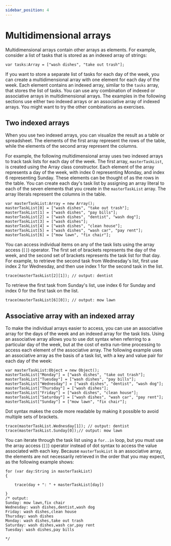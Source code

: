 ```yaml
---
sidebar_position: 4
---
```


# Multidimensional arrays

Multidimensional arrays contain other arrays as elements. For example, consider
a list of tasks that is stored as an indexed array of strings:

```
var tasks:Array = ["wash dishes", "take out trash"];
```

If you want to store a separate list of tasks for each day of the week, you can
create a multidimensional array with one element for each day of the week. Each
element contains an indexed array, similar to the `tasks` array, that stores the
list of tasks. You can use any combination of indexed or associative arrays in
multidimensional arrays. The examples in the following sections use either two
indexed arrays or an associative array of indexed arrays. You might want to try
the other combinations as exercises.

## Two indexed arrays

When you use two indexed arrays, you can visualize the result as a table or
spreadsheet. The elements of the first array represent the rows of the table,
while the elements of the second array represent the columns.

For example, the following multidimensional array uses two indexed arrays to
track task lists for each day of the week. The first array, `masterTaskList`, is
created using the Array class constructor. Each element of the array represents
a day of the week, with index 0 representing Monday, and index 6 representing
Sunday. These elements can be thought of as the rows in the table. You can
create each day's task list by assigning an array literal to each of the seven
elements that you create in the `masterTaskList` array. The array literals
represent the columns in the table.

```
var masterTaskList:Array = new Array();
masterTaskList[0] = ["wash dishes", "take out trash"];
masterTaskList[1] = ["wash dishes", "pay bills"];
masterTaskList[2] = ["wash dishes", "dentist", "wash dog"];
masterTaskList[3] = ["wash dishes"];
masterTaskList[4] = ["wash dishes", "clean house"];
masterTaskList[5] = ["wash dishes", "wash car", "pay rent"];
masterTaskList[6] = ["mow lawn", "fix chair"];
```

You can access individual items on any of the task lists using the array access
(`[]`) operator. The first set of brackets represents the day of the week, and
the second set of brackets represents the task list for that day. For example,
to retrieve the second task from Wednesday's list, first use index 2 for
Wednesday, and then use index 1 for the second task in the list.

```
trace(masterTaskList[2][1]); // output: dentist
```

To retrieve the first task from Sunday's list, use index 6 for Sunday and index
0 for the first task on the list.

```
trace(masterTaskList[6][0]); // output: mow lawn
```

## Associative array with an indexed array

To make the individual arrays easier to access, you can use an associative array
for the days of the week and an indexed array for the task lists. Using an
associative array allows you to use dot syntax when referring to a particular
day of the week, but at the cost of extra run-time processing to access each
element of the associative array. The following example uses an associative
array as the basis of a task list, with a key and value pair for each day of the
week:

```
var masterTaskList:Object = new Object();
masterTaskList["Monday"] = ["wash dishes", "take out trash"];
masterTaskList["Tuesday"] = ["wash dishes", "pay bills"];
masterTaskList["Wednesday"] = ["wash dishes", "dentist", "wash dog"];
masterTaskList["Thursday"] = ["wash dishes"];
masterTaskList["Friday"] = ["wash dishes", "clean house"];
masterTaskList["Saturday"] = ["wash dishes", "wash car", "pay rent"];
masterTaskList["Sunday"] = ["mow lawn", "fix chair"];
```

Dot syntax makes the code more readable by making it possible to avoid multiple
sets of brackets.

```
trace(masterTaskList.Wednesday[1]); // output: dentist
trace(masterTaskList.Sunday[0]);// output: mow lawn
```

You can iterate through the task list using a `for..in` loop, but you must use
the array access (`[]`) operator instead of dot syntax to access the value
associated with each key. Because `masterTaskList` is an associative array, the
elements are not necessarily retrieved in the order that you may expect, as the
following example shows:

```
for (var day:String in masterTaskList)
{
```

        trace(day + ": " + masterTaskList[day])
```
}
/* output:
Sunday: mow lawn,fix chair
Wednesday: wash dishes,dentist,wash dog
Friday: wash dishes,clean house
Thursday: wash dishes
Monday: wash dishes,take out trash
Saturday: wash dishes,wash car,pay rent
Tuesday: wash dishes,pay bills
```

    */
